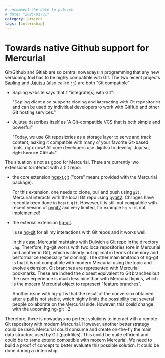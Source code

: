 ```yaml
---
# uncomment the date to publish
# date: "2025-01-31"
category: project
tags: [internship]
---
```


# Towards native Github support for Mercurial

Git/Github and Gitlab are so central nowadays in programming that any new versioning tool has
to be highly compatible with Git. The two recent projects [Sapling] and [Jujutsu] (also
called `jj`) are both "Git compatible".

- Sapling website says that it "integrate[s] with Git":

  "Sapling client also supports cloning and interacting with Git repositories and can be
  used by individual developers to work with GitHub and other Git hosting services."

- Jujutsu describes itself as "A Git-compatible VCS that is both simple and powerful":

  "Today, we use Git repositories as a storage layer to serve and track content, making
  it compatible with many of your favorite Git-based tools, right now! All core
  developers use Jujutsu to develop Jujutsu, right here on GitHub."

The situation is not as good for Mercurial. There are currently two extensions to
interact with a Git repo:

- the core extension
  [hgext.git](https://foss.heptapod.net/mercurial/mercurial-devel/-/tree/branch/default/hgext/git)
  ("core" means provided with the Mercurial package).

  For this extension, one needs to clone, pull and push using `git`. Mercurial interacts
  with the local Git repo using [pygit2]. Changes have recently been done in `hgext.git`.
  However, it is still not compatible with recent version of [pygit2] and very limited,
  for example `hg st` is not implemented!

- the external extension [hg-git](https://foss.heptapod.net/mercurial/hg-git).

  I use [hg-git] for all my interactions with Git repos and it works well.

  In this case, Mercurial maintains with [Dulwich] a Git repo in the directory `.hg`.
  Therefore, hg-git works with two local repositories (one in Mercurial and another in
  Git), which is clearly not optimal in terms of memory and performance (especially for
  cloning). The other main limitation of hg-git is that it is not compatible with modern
  Mercurial using the topic and evolve extension. Git branches are represented with
  Mercurial bookmarks. These are indeed the closest equivalent to Git branches but the
  user experience is much less nice than with Mercurial topics, which is the modern
  Mercurial object to represent "feature branches".

  Another issue with hg-git is that the result of the conversion obtained after a pull is
  not stable, which highly limits the possibility that several people collaborate on the
  Mercurial side. However, this could change with the upcoming hg-git 1.2.

Therefore, there is nowadays no perfect solutions to interact with a remote Git
repository with modern Mercurial. However, another better strategy could be used.
Mercurial could consume and create on-the-fly the main data structure used by Git
(packfiles). This could be quite efficient and could be to some extend compatible with
modern Mercurial. We need to build a proof of concept to better evaluate this possible
solution. It could be done during an internship.

[dulwich]: https://pypi.org/project/dulwich
[hg-git]: https://wiki.mercurial-scm.org/HgGit
[jujutsu]: https://github.com/jj-vcs/jj
[pygit2]: https://pypi.org/project/pygit2/
[sapling]: https://sapling-scm.com/
